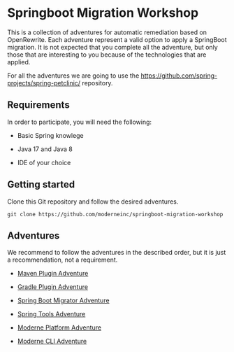# Springboot Migration Workshop

This is a collection of adventures for automatic remediation based on OpenRewrite.
Each adventure represent a valid option to apply a SpringBoot migration.
It is not expected that you complete all the adventure, but only those that are
interesting to you because of the technologies that are applied. 

For all the adventures we are going to use the https://github.com/spring-projects/spring-petclinic/
repository.

## Requirements

In order to participate, you will need the following:

* Basic Spring knowlege

* Java 17 and Java 8

* IDE of your choice

## Getting started

Clone this Git repository and follow the desired adventures. 
```
git clone https://github.com/moderneinc/springboot-migration-workshop
```

## Adventures

We recommend to follow the adventures in the described order, but it is just a recommendation, not a requirement.

* [Maven Plugin Adventure](https://github.com/moderneinc/springboot-migration-workshop/tree/main/maven-plugin-adventure)

* [Gradle Plugin Adventure](https://github.com/moderneinc/springboot-migration-workshop/tree/main/gradle-plugin-adventure)

* [Spring Boot Migrator Adventure](https://github.com/moderneinc/springboot-migration-workshop/tree/main/spring-boot-migrator-adventure)
 
* [Spring Tools Adventure](https://github.com/moderneinc/springboot-migration-workshop/tree/main/spring-tools-adventure)

* [Moderne Platform Adventure](https://github.com/moderneinc/springboot-migration-workshop/tree/main/moderne-platform-adventure)

* [Moderne CLI Adventure](https://github.com/moderneinc/springboot-migration-workshop/tree/main/moderne-cli-adventure)
